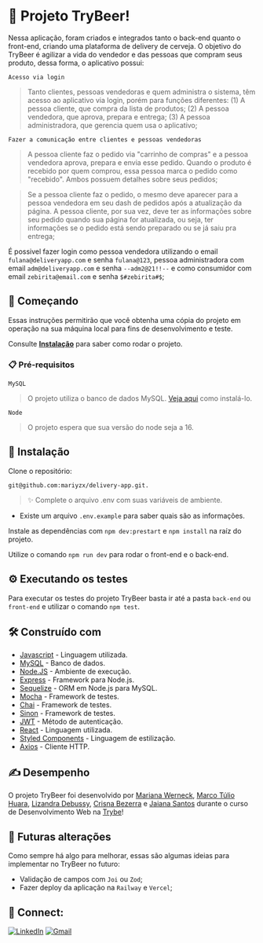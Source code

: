 # 🍺 Projeto TryBeer!

Nessa aplicação, foram criados e integrados tanto o back-end quanto o front-end, criando uma plataforma de delivery de cerveja.
O objetivo do TryBeer é agilizar a vida do vendedor e das pessoas que compram seus produto, dessa forma, o aplicativo possui:

  ``Acesso via login``
  > Tanto clientes, pessoas vendedoras e quem administra o sistema, têm acesso ao aplicativo via login, porém para funções diferentes: (1) A pessoa cliente, que compra da lista de produtos; (2) A pessoa vendedora, que aprova, prepara e entrega; (3) A pessoa administradora, que gerencia quem usa o aplicativo;
  
  ``Fazer a comunicação entre clientes e pessoas vendedoras``
  > A pessoa cliente faz o pedido via "carrinho de compras" e a pessoa vendedora aprova, prepara e envia esse pedido. Quando o produto é recebido por quem comprou, essa pessoa marca o pedido como "recebido". Ambos possuem detalhes sobre seus pedidos;
  
  > Se a pessoa cliente faz o pedido, o mesmo deve aparecer para a pessoa vendedora em seu dash de pedidos após a atualização da página. A pessoa cliente, por sua vez, deve ter as informações sobre seu pedido quando sua página for atualizada, ou seja, ter informações se o pedido está sendo preparado ou se já saiu pra entrega;

  É possivel fazer login como pessoa vendedora utilizando o email ``fulana@deliveryapp.com`` e senha ``fulana@123``, pessoa administradora com email ``adm@deliveryapp.com`` e senha ``--adm2@21!!--`` e como consumidor com email ``zebirita@email.com``  e senha ``$#zebirita#$``;
  
  ## 🚀 Começando

Essas instruções permitirão que você obtenha uma cópia do projeto em operação na sua máquina local para fins de desenvolvimento e teste.

Consulte **[Instalação](#install)** para saber como rodar o projeto.

### 📋 Pré-requisitos

  ``MySQL``
  > O projeto utiliza o banco de dados MySQL. [Veja aqui](https://www.digitalocean.com/community/tutorials/how-to-install-mysql-on-ubuntu-20-04) como instalá-lo.

  ``Node``
  > O projeto espera que sua versão do node seja a 16.
  
## 🔧 Instalação <a class="install"></a>

Clone o repositório:
```
git@github.com:mariyzx/delivery-app.git.
```
> ✨ Complete o arquivo .env com suas variáveis de ambiente.
- Existe um arquivo `.env.example` para saber quais são as informações.

Instale as dependências com `npm dev:prestart` e `npm install` na raíz do projeto.


Utilize o comando `npm run dev` para rodar o front-end e o back-end.

## ⚙️ Executando os testes

Para executar os testes do projeto TryBeer basta ir até a pasta `back-end` ou `front-end` e utilizar o comando `npm test`.

## 🛠️ Construído com

* [Javascript](https://www.javascript.com/) - Linguagem utilizada.
* [MySQL](https://www.mysql.com/) - Banco de dados.
* [Node.JS](https://nodejs.org/en/) - Ambiente de execução.
* [Express](https://expressjs.com/pt-br/) - Framework para Node.js.
* [Sequelize](https://sequelize.org/) - ORM em Node.js para MySQL.
* [Mocha](https://mochajs.org/) - Framework de testes.
* [Chai](https://www.chaijs.com/) - Framework de testes.
* [Sinon](https://sinonjs.org/) - Framework de testes.
* [JWT](https://jwt.io/) - Método de autenticação.
* [React](https://pt-br.reactjs.org/) - Linguagem utilizada.
* [Styled Components](https://styled-components.com/) - Linguagem de estilização.
* [Axios](https://axios-http.com/ptbr/docs/intro) - Cliente HTTP.

## ✍ Desempenho

O projeto TryBeer foi desenvolvido por [Mariana Werneck](https://www.linkedin.com/in/marinhomariana8/), [Marco Túlio Huara](https://www.linkedin.com/in/marcotuliohuara), [Lizandra Debussy](https://www.linkedin.com/in/lizandra-debussy/), [Crisna Bezerra](https://www.linkedin.com/in/crisna-bezerra/) e [Jaiana Santos](https://www.linkedin.com/in/jaiana-s/) durante o curso de Desenvolvimento Web na [Trybe](https://www.betrybe.com/)!

## 🔨 Futuras alterações

Como sempre há algo para melhorar, essas são algumas ideias para implementar no TryBeer no futuro:

* Validação de campos com `Joi` ou `Zod`;
* Fazer deploy da aplicação na `Railway` e `Vercel`;

## 💚 Connect:

[![LinkedIn](https://img.shields.io/badge/LinkedIn-0077B5?style=for-the-badge&logo=linkedin&logoColor=white)](https://www.linkedin.com/in/marinhomariana8/) [![Gmail](https://img.shields.io/badge/Gmail-D14836?style=for-the-badge&logo=gmail&logoColor=white
)](mailto:marinhomariana8@gmail.com)
